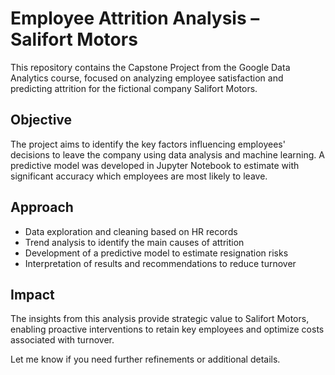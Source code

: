 # Employee Attrition Analysis – Salifort Motors

This repository contains the Capstone Project from the Google Data Analytics course, focused on analyzing employee satisfaction and predicting attrition for the fictional company Salifort Motors.

## Objective
The project aims to identify the key factors influencing employees' decisions to leave the company using data analysis and machine learning. A predictive model was developed in Jupyter Notebook to estimate with significant accuracy which employees are most likely to leave.

## Approach
- Data exploration and cleaning based on HR records
- Trend analysis to identify the main causes of attrition
- Development of a predictive model to estimate resignation risks
- Interpretation of results and recommendations to reduce turnover

## Impact
The insights from this analysis provide strategic value to Salifort Motors, enabling proactive interventions to retain key employees and optimize costs associated with turnover.

Let me know if you need further refinements or additional details.

